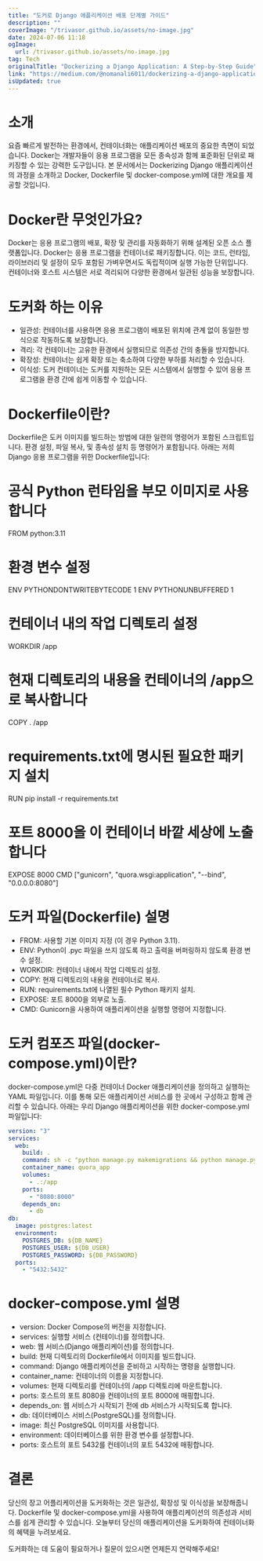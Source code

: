 ```yaml
---
title: "도커로 Django 애플리케이션 배포 단계별 가이드"
description: ""
coverImage: "/trivasor.github.io/assets/no-image.jpg"
date: 2024-07-06 11:18
ogImage:
  url: /trivasor.github.io/assets/no-image.jpg
tag: Tech
originalTitle: "Dockerizing a Django Application: A Step-by-Step Guide"
link: "https://medium.com/@nomanali6011/dockerizing-a-django-application-a-step-by-step-guide-8eca3f6301e9"
isUpdated: true
---
```


# 소개

요즘 빠르게 발전하는 환경에서, 컨테이너화는 애플리케이션 배포의 중요한 측면이 되었습니다. Docker는 개발자들이 응용 프로그램을 모든 종속성과 함께 표준화된 단위로 패키징할 수 있는 강력한 도구입니다. 본 문서에서는 Dockerizing Django 애플리케이션의 과정을 소개하고 Docker, Dockerfile 및 docker-compose.yml에 대한 개요를 제공할 것입니다.

# Docker란 무엇인가요?

Docker는 응용 프로그램의 배포, 확장 및 관리를 자동화하기 위해 설계된 오픈 소스 플랫폼입니다. Docker는 응용 프로그램을 컨테이너로 패키징합니다. 이는 코드, 런타임, 라이브러리 및 설정이 모두 포함된 가벼우면서도 독립적이며 실행 가능한 단위입니다. 컨테이너와 호스트 시스템은 서로 격리되어 다양한 환경에서 일관된 성능을 보장합니다.

<!-- seedividend - 사각형 -->

<ins class="adsbygoogle"
     style="display:block"
     data-ad-client="ca-pub-4877378276818686"
     data-ad-slot="1898504329"
     data-ad-format="auto"
     data-full-width-responsive="true"></ins>

<script>
     (adsbygoogle = window.adsbygoogle || []).push({});
</script>

# 도커화 하는 이유

- 일관성: 컨테이너를 사용하면 응용 프로그램이 배포된 위치에 관계 없이 동일한 방식으로 작동하도록 보장합니다.
- 격리: 각 컨테이너는 고유한 환경에서 실행되므로 의존성 간의 충돌을 방지합니다.
- 확장성: 컨테이너는 쉽게 확장 또는 축소하여 다양한 부하를 처리할 수 있습니다.
- 이식성: 도커 컨테이너는 도커를 지원하는 모든 시스템에서 실행할 수 있어 응용 프로그램을 환경 간에 쉽게 이동할 수 있습니다.

# Dockerfile이란?

Dockerfile은 도커 이미지를 빌드하는 방법에 대한 일련의 명령어가 포함된 스크립트입니다. 환경 설정, 파일 복사, 및 종속성 설치 등 명령어가 포함됩니다. 아래는 저희 Django 응용 프로그램을 위한 Dockerfile입니다:

<!-- seedividend - 사각형 -->

<ins class="adsbygoogle"
     style="display:block"
     data-ad-client="ca-pub-4877378276818686"
     data-ad-slot="1898504329"
     data-ad-format="auto"
     data-full-width-responsive="true"></ins>

<script>
     (adsbygoogle = window.adsbygoogle || []).push({});
</script>

# 공식 Python 런타임을 부모 이미지로 사용합니다

FROM python:3.11

# 환경 변수 설정

ENV PYTHONDONTWRITEBYTECODE 1
ENV PYTHONUNBUFFERED 1

# 컨테이너 내의 작업 디렉토리 설정

WORKDIR /app

# 현재 디렉토리의 내용을 컨테이너의 /app으로 복사합니다

COPY . /app

# requirements.txt에 명시된 필요한 패키지 설치

RUN pip install -r requirements.txt

# 포트 8000을 이 컨테이너 바깥 세상에 노출합니다

EXPOSE 8000
CMD ["gunicorn", "quora.wsgi:application", "--bind", "0.0.0.0:8080"]

# 도커 파일(Dockerfile) 설명

- FROM: 사용할 기본 이미지 지정 (이 경우 Python 3.11).
- ENV: Python이 .pyc 파일을 쓰지 않도록 하고 출력을 버퍼링하지 않도록 환경 변수 설정.
- WORKDIR: 컨테이너 내에서 작업 디렉토리 설정.
- COPY: 현재 디렉토리의 내용을 컨테이너로 복사.
- RUN: requirements.txt에 나열된 필수 Python 패키지 설치.
- EXPOSE: 포트 8000을 외부로 노출.
- CMD: Gunicorn을 사용하여 애플리케이션을 실행할 명령어 지정합니다.

# 도커 컴포즈 파일(docker-compose.yml)이란?

<!-- seedividend - 사각형 -->

<ins class="adsbygoogle"
     style="display:block"
     data-ad-client="ca-pub-4877378276818686"
     data-ad-slot="1898504329"
     data-ad-format="auto"
     data-full-width-responsive="true"></ins>

<script>
     (adsbygoogle = window.adsbygoogle || []).push({});
</script>

docker-compose.yml은 다중 컨테이너 Docker 애플리케이션을 정의하고 실행하는 YAML 파일입니다. 이를 통해 모든 애플리케이션 서비스를 한 곳에서 구성하고 함께 관리할 수 있습니다. 아래는 우리 Django 애플리케이션을 위한 docker-compose.yml 파일입니다:

```yaml
version: "3"
services:
  web:
    build: .
    command: sh -c "python manage.py makemigrations && python manage.py migrate && python manage.py runserver 0.0.0.0:8000"
    container_name: quora_app
    volumes:
      - .:/app
    ports:
      - "8080:8000"
    depends_on:
      - db
db:
  image: postgres:latest
  environment:
    POSTGRES_DB: ${DB_NAME}
    POSTGRES_USER: ${DB_USER}
    POSTGRES_PASSWORD: ${DB_PASSWORD}
  ports:
    - "5432:5432"
```

# docker-compose.yml 설명

- version: Docker Compose의 버전을 지정합니다.
- services: 실행할 서비스 (컨테이너)를 정의합니다.
- web: 웹 서비스(Django 애플리케이션)를 정의합니다.
- build: 현재 디렉토리의 Dockerfile에서 이미지를 빌드합니다.
- command: Django 애플리케이션을 준비하고 시작하는 명령을 실행합니다.
- container_name: 컨테이너의 이름을 지정합니다.
- volumes: 현재 디렉토리를 컨테이너의 /app 디렉토리에 마운트합니다.
- ports: 호스트의 포트 8080을 컨테이너의 포트 8000에 매핑합니다.
- depends_on: 웹 서비스가 시작되기 전에 db 서비스가 시작되도록 합니다.
- db: 데이터베이스 서비스(PostgreSQL)를 정의합니다.
- image: 최신 PostgreSQL 이미지를 사용합니다.
- environment: 데이터베이스를 위한 환경 변수를 설정합니다.
- ports: 호스트의 포트 5432를 컨테이너의 포트 5432에 매핑합니다.

<!-- seedividend - 사각형 -->

<ins class="adsbygoogle"
     style="display:block"
     data-ad-client="ca-pub-4877378276818686"
     data-ad-slot="1898504329"
     data-ad-format="auto"
     data-full-width-responsive="true"></ins>

<script>
     (adsbygoogle = window.adsbygoogle || []).push({});
</script>

# 결론

당신의 장고 어플리케이션을 도커화하는 것은 일관성, 확장성 및 이식성을 보장해줍니다. Dockerfile 및 docker-compose.yml을 사용하여 애플리케이션의 의존성과 서비스를 쉽게 관리할 수 있습니다. 오늘부터 당신의 애플리케이션을 도커화하여 컨테이너화의 혜택을 누려보세요.

도커화하는 데 도움이 필요하거나 질문이 있으시면 언제든지 연락해주세요!
